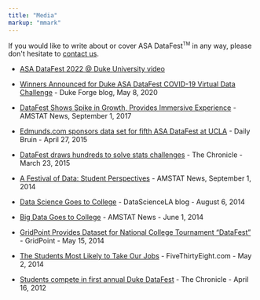 ```yaml
---
title: "Media"
markup: "mmark"
---
```


If you would like to write about or cover ASA DataFest<sup><small>TM</small></sup> in any way, please don't hesitate to [contact us](mailto:alexander.fisher@duke.edu).

- [ASA DataFest 2022 @ Duke University video](https://youtu.be/5oG0UAHRWOk)

- [Winners Announced for Duke ASA DataFest COVID-19 Virtual Data Challenge](https://forge.duke.edu/blog/winners-announced-duke-asa-datafest-covid-19-virtual-data-challenge) - Duke Forge blog, May 8, 2020

- [DataFest Shows Spike in Growth, Provides Immersive Experience](http://magazine.amstat.org/blog/2017/09/01/datafest-2/) - AMSTAT News, September 1, 2017

- [Edmunds.com sponsors data set for fifth ASA DataFest at UCLA](http://dailybruin.com/2015/04/27/edmunds-com-sponsors-data-set-for-fifth-asa-datafest-at-ucla/) - Daily Bruin - April 27, 2015

- [DataFest draws hundreds to solve stats challenges](http://www.dukechronicle.com/article/2015/03/datafest-draws-hundreds-solve-stats-challenges) - The Chronicle - March 23, 2015

- [A Festival of Data: Student Perspectives](http://magazine.amstat.org/blog/2014/09/01/sept2014-pres-column/) - AMSTAT News, September 1, 2014

- [Data Science Goes to College](http://datascience.la/data-science-goes-to-college-with-datafest/) - DataScienceLA blog - August 6, 2014

- [Big Data Goes to College](http://magazine.amstat.org/blog/2014/06/01/datafest/) - AMSTAT News - June 1, 2014

- [GridPoint Provides Dataset for National College Tournament “DataFest”](https://www.gridpoint.com/gridpoint-provides-dataset-for-national-college-tournament-datafest/) - GridPoint - May 15, 2014

- [The Students Most Likely to Take Our Jobs](http://fivethirtyeight.com/datalab/the-students-most-likely-to-take-our-jobs/) - FiveThirtyEight.com - May 2, 2014

- [Students compete in first annual Duke DataFest](http://www.dukechronicle.com/articles/2012/04/16/students-compete-first-annual-duke-datafest#.VNL0wFXF-SQ) - The Chronicle - April 16, 2012